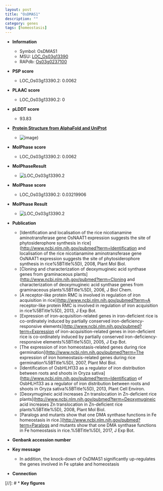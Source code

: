 ```yaml
---
layout: post
title: "OsDMAS1"
description: ""
category: genes
tags: [homeostasis]
---
```


* **Information**  
    + Symbol: OsDMAS1  
    + MSU: [LOC_Os03g13390](http://rice.plantbiology.msu.edu/cgi-bin/ORF_infopage.cgi?orf=LOC_Os03g13390)  
    + RAPdb: [Os03g0237100](http://rapdb.dna.affrc.go.jp/viewer/gbrowse_details/irgsp1?name=Os03g0237100)  

* **PSP score**  
    + LOC_Os03g13390.2: 0.0062 

* **PLAAC score**  
    + LOC_Os03g13390.2: 0 

* **pLDDT score**
    + 93.83

* **[Protein Structure from AlphaFold and UniProt](https://www.uniprot.org/uniprotkb/Q10PE7/entry#structure)**
    + ![image](https://ricepsp.github.io/images/Q1/AF-Q10PE7-F1.png))

* **MolPhase score**
    + LOC_Os03g13390.2: 0.0062

* **MolPhaseResult**
    + ![LOC_Os03g13390.2](https://ricepsp.github.io/pictures/LOC_Os03g/LOC_Os03g13390.2.png)

* **MolPhase score**
    + LOC_Os03g13390.2: 0.03219906

* **MolPhase Result**
    + ![LOC_Os03g13390.2](https://304243504.github.io/Pictures/LOC_Os03g/LOC_Os03g13390.2.png)

* **Publication**  
    + [Identification and localisation of the rice nicotianamine aminotransferase gene OsNAAT1 expression suggests the site of phytosiderophore synthesis in rice](http://www.ncbi.nlm.nih.gov/pubmed?term=Identification and localisation of the rice nicotianamine aminotransferase gene OsNAAT1 expression suggests the site of phytosiderophore synthesis in rice%5BTitle%5D), 2008, Plant Mol Biol.
    + [Cloning and characterization of deoxymugineic acid synthase genes from graminaceous plants](http://www.ncbi.nlm.nih.gov/pubmed?term=Cloning and characterization of deoxymugineic acid synthase genes from graminaceous plants%5BTitle%5D), 2006, J Biol Chem.
    + [A receptor-like protein RMC is involved in regulation of iron acquisition in rice](http://www.ncbi.nlm.nih.gov/pubmed?term=A receptor-like protein RMC is involved in regulation of iron acquisition in rice%5BTitle%5D), 2013, J Exp Bot.
    + [Expression of iron-acquisition-related genes in iron-deficient rice is co-ordinately induced by partially conserved iron-deficiency-responsive elements](http://www.ncbi.nlm.nih.gov/pubmed?term=Expression of iron-acquisition-related genes in iron-deficient rice is co-ordinately induced by partially conserved iron-deficiency-responsive elements%5BTitle%5D), 2005, J Exp Bot.
    + [The expression of iron homeostasis-related genes during rice germination](http://www.ncbi.nlm.nih.gov/pubmed?term=The expression of iron homeostasis-related genes during rice germination%5BTitle%5D), 2007, Plant Mol Biol.
    + [Identification of OsbHLH133 as a regulator of iron distribution between roots and shoots in Oryza sativa](http://www.ncbi.nlm.nih.gov/pubmed?term=Identification of OsbHLH133 as a regulator of iron distribution between roots and shoots in Oryza sativa%5BTitle%5D), 2013, Plant Cell Environ.
    + [Deoxymugineic acid increases Zn translocation in Zn-deficient rice plants](http://www.ncbi.nlm.nih.gov/pubmed?term=Deoxymugineic acid increases Zn translocation in Zn-deficient rice plants%5BTitle%5D), 2008, Plant Mol Biol.
    + [Paralogs and mutants show that one DMA synthase functions in Fe homeostasis in rice.](http://www.ncbi.nlm.nih.gov/pubmed?term=Paralogs and mutants show that one DMA synthase functions in Fe homeostasis in rice.%5BTitle%5D), 2017, J Exp Bot.

* **Genbank accession number**  

* **Key message**  
    + In addition, the knock-down of OsDMAS1 significantly up-regulates the genes involved in Fe uptake and homeostasis

* **Connection**  

[//]: # * **Key figures**  


